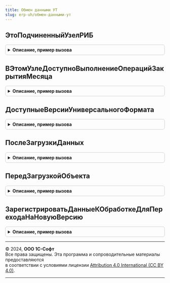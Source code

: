 ```yaml
---
title: Обмен данными УТ
slug: erp-uh/обмен-данными-ут
---
```



## ЭтоПодчиненныйУзелРИБ
<details style="margin: 1em 0; padding: 0.5em; border: 1px solid #ccc; border-radius: 6px;">

<summary style="font-weight: bold; cursor: pointer;">Описание, пример вызова</summary>

```bsl

// Возвращает Истина, если это подчиненный узел РИБ
//
// Возвращаемое значение:
// 	Булево -
Функция ЭтоПодчиненныйУзелРИБ() Экспорт
```

Пример вызова
```bsl
Результат = ОбменДаннымиУТ.ЭтоПодчиненныйУзелРИБ() 
```
</details>

## ВЭтомУзлеДоступноВыполнениеОперацийЗакрытияМесяца
<details style="margin: 1em 0; padding: 0.5em; border: 1px solid #ccc; border-radius: 6px;">

<summary style="font-weight: bold; cursor: pointer;">Описание, пример вызова</summary>

```bsl

// Возвращает признак доступности выполнения операций по закрытию месяца в текущей ИБ.
//
// Параметры:
//   Отказ - Булево - признак отказа от выполнения операции.
//
// Возвращаемое значение:
//   Булево - Истина, если выполнение операций по закрытию месяца доступно в данной ИБ,
//            Ложь - в противном случае.
//
Функция ВЭтомУзлеДоступноВыполнениеОперацийЗакрытияМесяца(Отказ) Экспорт
```

Пример вызова
```bsl
Результат = ОбменДаннымиУТ.ВЭтомУзлеДоступноВыполнениеОперацийЗакрытияМесяца(Отказ) 
```
</details>

## ДоступныеВерсииУниверсальногоФормата
<details style="margin: 1em 0; padding: 0.5em; border: 1px solid #ccc; border-radius: 6px;">

<summary style="font-weight: bold; cursor: pointer;">Описание, пример вызова</summary>

```bsl

// Определяет перечень доступных версий универсального формата EnterpriseData.
//
// Параметры:
//  ВерсииФормата - Соответствие - Соответствие номера версии формата общему модулю,
//                  в котором находятся обработчики выгрузки/загрузки для данной версии.
//
Процедура ДоступныеВерсииУниверсальногоФормата(ВерсииФормата) Экспорт
```

Пример вызова
```bsl
ОбменДаннымиУТ.ДоступныеВерсииУниверсальногоФормата(ВерсииФормата) 
```
</details>

## ПослеЗагрузкиДанных
<details style="margin: 1em 0; padding: 0.5em; border: 1px solid #ccc; border-radius: 6px;">

<summary style="font-weight: bold; cursor: pointer;">Описание, пример вызова</summary>

```bsl

// Обработчик после загрузки данных.
// Используется в типовых правилах конвертации при обменах и переносах данных.
// Вызывается из соответствующего обработчика событий "После загрузки данных" правил конвертации.
//
// Параметры:
//  Параметры - Структура - структура со свойствами:
//            * ПроверятьНаИспользованиеИмпортныхТоваров - Булево - Если Истина - будет включено использование
//              импортных товаров при необходимости (если в базе есть элементы справочника "Номера ГТД").
//            * ПроверятьНаИспользованиеИмпортныхЗакупок - Булево - Если Истина - будет включено использование
//              импортных закупок (если в базе есть соответствующие операции).
//            * ПроверятьНаИспользованиеКомиссииПриЗакупках - Булево - Если Истина - будет включено использование
//              комиссии при закупках (если в базе есть соответствующие операции).
//            * ПроверятьНаИспользованиеКомиссииПриПродажах - Булево - Если Истина - будет включено использование
//              комиссии при продажах (если в базе есть соответствующие операции).
//            * ПроверятьНаИспользованиеДоговоров - Булево - Если Истина - будет включено использование
//              договоров контрагентов (если в базе есть хотя бы один договор с покупателем).
//            * ПроверятьНаИспользованиеРозничныхПродаж - Булево - Если Истина - будет включено использование
//              розничных продаж (если в базе есть соответствующие операции).
//            * ПроверятьНаИспользованиеПеремещений - Булево - Если Истина - будет включено использование
//              перемещений товаров (если в базе есть соответствующие операции).
//            * ПроверятьНаИспользованиеНесколькихВидовНоменклатуры - Булево - Если Истина - будет включено использование
//              нескольких видов номенклатуры (если видов номенклатуры от 3 и более).
//            * ПроверятьНаИспользованиеАлкогольнойПродукцииВРознице - Булево - Если Истина - будет включено
//              использование розничных продаж алкогольной продукции (если в базе есть виды номенклатуры с.
//              признаком "Алкогольная продукция").
//            * ПроверятьНаИспользованиеОтгрузкиБезПереходаПраваСобственности - Булево - Если Истина - будет включено
//              использование операций отгрузки без перехода права собственности (если в базе есть соответствующие
//              операции.
//
Процедура ПослеЗагрузкиДанных(Параметры) Экспорт
```

Пример вызова
```bsl
ОбменДаннымиУТ.ПослеЗагрузкиДанных(Параметры) 
```
</details>

## ПередЗагрузкойОбъекта
<details style="margin: 1em 0; padding: 0.5em; border: 1px solid #ccc; border-radius: 6px;">

<summary style="font-weight: bold; cursor: pointer;">Описание, пример вызова</summary>

```bsl

// Процедура-обработчик события "ПередЗагрузкойОбъекта" для механизма выгрузки/загрузки данных в сервисе.
//
// Параметры:
//   Контейнер - ОбработкаОбъект.ВыгрузкаЗагрузкаДанныхМенеджерКонтейнера - менеджер
//               контейнера, используемый в процессе загрузки данных.
//   Объект      - КонстантаМенеджерЗначения
//               - СправочникОбъект
//               - ДокументОбъект
//               - БизнесПроцессОбъект
//               - ЗадачаОбъект
//               - ПланСчетовОбъект
//               - ПланОбменаОбъект
//               - ПланВидовХарактеристикОбъект
//               - ПланВидовРасчетаОбъект
//               - РегистрСведенийНаборЗаписей
//               - РегистрНакопленияНаборЗаписей
//               - РегистрБухгалтерииНаборЗаписей
//               - РегистрРасчетаНаборЗаписей
//               - ПоследовательностьНаборЗаписей
//               - ПерерасчетНаборЗаписей - объект данных информационной базы, перед загрузкой которого был вызван обработчик.
//               Значение, переданное в процедуру ПередЗагрузкойОбъекта() в качестве значения параметра
//               Объект может быть модифицировано внутри процедуры обработчика ПередЗагрузкойОбъекта().
//   Артефакты - Массив - дополнительные данные, логически неразрывно связанные
//               с объектом данных, но не являющиеся его частью. Сформированы в экспортируемых процедурах
//               ПередВыгрузкойОбъекта() обработчиков выгрузки данных (см. комментарий к процедуре
//               ПриРегистрацииОбработчиковВыгрузкиДанных(). Каждый артефакт должен являться XDTO-объектом,
//               для типа которого в качестве базового типа используется абстрактный XDTO-тип
//               {HTTP://www.1c.ru/1cFresh/Data/Dump/1.0.2.1}Artefact. Допускается использовать XDTO-пакеты,
//               помимо изначально поставляемых в составе подсистемы ВыгрузкаЗагрузкаДанных.
//   Отказ     - Булево - Если в процедуре ПередЗагрузкойОбъекта() установить значение данного
//               параметра равным Истина - загрузка объекта данных выполняться не будет.
//
Процедура ПередЗагрузкойОбъекта(Контейнер, Объект, Артефакты, Отказ) Экспорт
```

Пример вызова
```bsl
ОбменДаннымиУТ.ПередЗагрузкойОбъекта(Контейнер, Объект, Артефакты, Отказ) 
```
</details>

## ЗарегистрироватьДанныеКОбработкеДляПереходаНаНовуюВерсию
<details style="margin: 1em 0; padding: 0.5em; border: 1px solid #ccc; border-radius: 6px;">

<summary style="font-weight: bold; cursor: pointer;">Описание, пример вызова</summary>

```bsl

// Параметры:
// 	Параметры - см. ОбновлениеИнформационнойБазы.ОсновныеПараметрыОтметкиКОбработке
//
Процедура ЗарегистрироватьДанныеКОбработкеДляПереходаНаНовуюВерсию(Параметры) Экспорт
```

Пример вызова
```bsl
ОбменДаннымиУТ.ЗарегистрироватьДанныеКОбработкеДляПереходаНаНовуюВерсию(Параметры) 
```
</details>

---

© 2024, **ООО 1С-Софт**  
Все права защищены. Эта программа и сопроводительные материалы предоставляются  
в соответствии с условиями лицензии [Attribution 4.0 International (CC BY 4.0)](https://creativecommons.org/licenses/by/4.0/legalcode).

---
